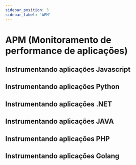 ```yaml
---
sidebar_position: 3
sidebar_label: 'APM'
---
```


# APM (Monitoramento de performance de aplicações)

## Instrumentando aplicações Javascript

## Instrumentando aplicações Python

## Instrumentando aplicações .NET

## Instrumentando aplicações JAVA

## Instrumentando aplicações PHP

## Instrumentando aplicações Golang
